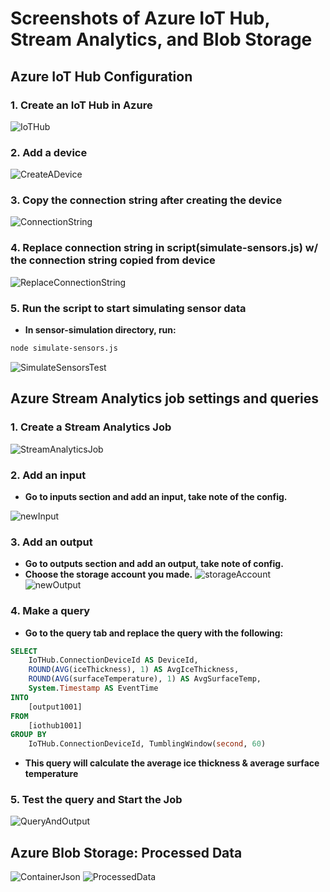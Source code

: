 # Screenshots of Azure IoT Hub, Stream Analytics, and Blob Storage
## Azure IoT Hub Configuration
### 1. Create an IoT Hub in Azure

![IoTHub](./imgs/IoTHub.png)

### 2. Add a device

![CreateADevice](./imgs/CreateADevice.png)

### 3. Copy the connection string after creating the device

![ConnectionString](./imgs/ConnectionString.png)

### 4. Replace connection string in script(simulate-sensors.js) w/ the connection string copied from device

![ReplaceConnectionString](./imgs/ReplaceConnectionString.png)

### 5. Run the script to start simulating sensor data

- **In sensor-simulation directory, run:**
```bash
node simulate-sensors.js
```

![SimulateSensorsTest](./imgs/SimulateSensorsTest.png)

## Azure Stream Analytics job settings and queries
### 1. Create a Stream Analytics Job

![StreamAnalyticsJob](./imgs/StreamAnalyticsJob.png)

### 2. Add an input

- **Go to inputs section and add an input, take note of the config.**

![newInput](./imgs/newInput.png)

### 3. Add an output

- **Go to outputs section and add an output, take note of config.**
- **Choose the storage account you made.**
![storageAccount](./imgs/storageAccount.png)
![newOutput](./imgs/newOutput.png)

### 4. Make a query

- **Go to the query tab and replace the query with the following:**
```sql
SELECT
    IoTHub.ConnectionDeviceId AS DeviceId,
    ROUND(AVG(iceThickness), 1) AS AvgIceThickness,
    ROUND(AVG(surfaceTemperature), 1) AS AvgSurfaceTemp,
    System.Timestamp AS EventTime
INTO
    [output1001]
FROM
    [iothub1001]
GROUP BY
    IoTHub.ConnectionDeviceId, TumblingWindow(second, 60)
```

- **This query will calculate the average ice thickness & average surface temperature**

### 5. Test the query and Start the Job

![QueryAndOutput](./imgs/QueryAndOutput.png)

## Azure Blob Storage: Processed Data
![ContainerJson](./imgs/ContainerJson.png)
![ProcessedData](./imgs/ProcessedData.png)